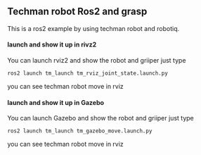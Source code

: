 ## Techman robot Ros2 and grasp
This is a ros2 example by using techman robot and robotiq.
#### launch and show it up in rivz2
You can launch rviz2 and show the robot and griiper just type
```
ros2 launch tm_launch tm_rviz_joint_state.launch.py
```
you can see techman robot move in rviz

#### launch and show it up in Gazebo
You can launch Gazebo and show the robot and griiper just type
```
ros2 launch tm_launch tm_gazebo_move.launch.py
```
you can see techman robot move in rviz
